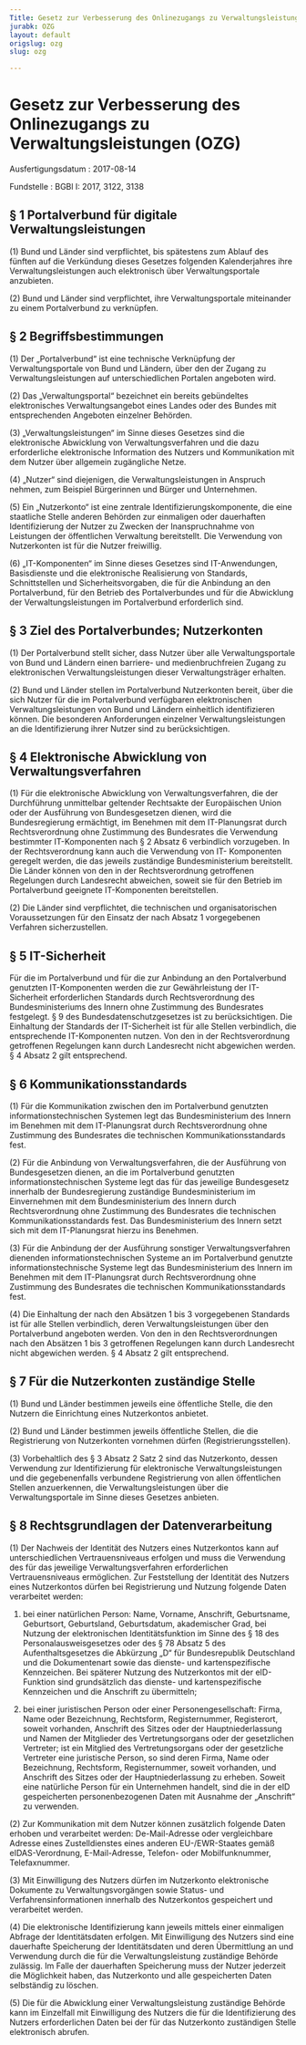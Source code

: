 ```yaml
---
Title: Gesetz zur Verbesserung des Onlinezugangs zu Verwaltungsleistungen
jurabk: OZG
layout: default
origslug: ozg
slug: ozg

---
```


# Gesetz zur Verbesserung des Onlinezugangs zu Verwaltungsleistungen (OZG)

Ausfertigungsdatum
:   2017-08-14

Fundstelle
:   BGBl I: 2017, 3122, 3138


## § 1 Portalverbund für digitale Verwaltungsleistungen

(1) Bund und Länder sind verpflichtet, bis spätestens zum Ablauf des
fünften auf die Verkündung dieses Gesetzes folgenden Kalenderjahres
ihre Verwaltungsleistungen auch elektronisch über Verwaltungsportale
anzubieten.

(2) Bund und Länder sind verpflichtet, ihre Verwaltungsportale
miteinander zu einem Portalverbund zu verknüpfen.


## § 2 Begriffsbestimmungen

(1) Der „Portalverbund“ ist eine technische Verknüpfung der
Verwaltungsportale von Bund und Ländern, über den der Zugang zu
Verwaltungsleistungen auf unterschiedlichen Portalen angeboten wird.

(2) Das „Verwaltungsportal“ bezeichnet ein bereits gebündeltes
elektronisches Verwaltungsangebot eines Landes oder des Bundes mit
entsprechenden Angeboten einzelner Behörden.

(3) „Verwaltungsleistungen“ im Sinne dieses Gesetzes sind die
elektronische Abwicklung von Verwaltungsverfahren und die dazu
erforderliche elektronische Information des Nutzers und Kommunikation
mit dem Nutzer über allgemein zugängliche Netze.

(4) „Nutzer“ sind diejenigen, die Verwaltungsleistungen in Anspruch
nehmen, zum Beispiel Bürgerinnen und Bürger und Unternehmen.

(5) Ein „Nutzerkonto“ ist eine zentrale Identifizierungskomponente,
die eine staatliche Stelle anderen Behörden zur einmaligen oder
dauerhaften Identifizierung der Nutzer zu Zwecken der Inanspruchnahme
von Leistungen der öffentlichen Verwaltung bereitstellt. Die
Verwendung von Nutzerkonten ist für die Nutzer freiwillig.

(6) „IT-Komponenten“ im Sinne dieses Gesetzes sind IT-Anwendungen,
Basisdienste und die elektronische Realisierung von Standards,
Schnittstellen und Sicherheitsvorgaben, die für die Anbindung an den
Portalverbund, für den Betrieb des Portalverbundes und für die
Abwicklung der Verwaltungsleistungen im Portalverbund erforderlich
sind.


## § 3 Ziel des Portalverbundes; Nutzerkonten

(1) Der Portalverbund stellt sicher, dass Nutzer über alle
Verwaltungsportale von Bund und Ländern einen barriere- und
medienbruchfreien Zugang zu elektronischen Verwaltungsleistungen
dieser Verwaltungsträger erhalten.

(2) Bund und Länder stellen im Portalverbund Nutzerkonten bereit, über
die sich Nutzer für die im Portalverbund verfügbaren elektronischen
Verwaltungsleistungen von Bund und Ländern einheitlich identifizieren
können. Die besonderen Anforderungen einzelner Verwaltungsleistungen
an die Identifizierung ihrer Nutzer sind zu berücksichtigen.


## § 4 Elektronische Abwicklung von Verwaltungsverfahren

(1) Für die elektronische Abwicklung von Verwaltungsverfahren, die der
Durchführung unmittelbar geltender Rechtsakte der Europäischen Union
oder der Ausführung von Bundesgesetzen dienen, wird die
Bundesregierung ermächtigt, im Benehmen mit dem
IT-Planungsrat durch Rechtsverordnung ohne Zustimmung des Bundesrates
die Verwendung bestimmter IT-Komponenten nach § 2 Absatz 6 verbindlich
vorzugeben. In der Rechtsverordnung kann auch die Verwendung von IT-
Komponenten geregelt werden, die das jeweils zuständige
Bundesministerium bereitstellt. Die Länder können von den in der
Rechtsverordnung getroffenen Regelungen durch Landesrecht abweichen,
soweit sie für den Betrieb im Portalverbund geeignete IT-Komponenten
bereitstellen.

(2) Die Länder sind verpflichtet, die technischen und
organisatorischen Voraussetzungen für den Einsatz der nach Absatz 1
vorgegebenen Verfahren sicherzustellen.


## § 5 IT-Sicherheit

Für die im Portalverbund und für die zur Anbindung an den
Portalverbund genutzten IT-Komponenten werden die zur Gewährleistung
der IT-Sicherheit erforderlichen Standards durch Rechtsverordnung des
Bundesministeriums des Innern ohne Zustimmung des Bundesrates
festgelegt. § 9 des Bundesdatenschutzgesetzes ist zu berücksichtigen.
Die Einhaltung der Standards der IT-Sicherheit ist für alle Stellen
verbindlich, die entsprechende IT-Komponenten nutzen. Von den in der
Rechtsverordnung getroffenen Regelungen kann durch Landesrecht nicht
abgewichen werden. § 4 Absatz 2 gilt entsprechend.


## § 6 Kommunikationsstandards

(1) Für die Kommunikation zwischen den im Portalverbund genutzten
informationstechnischen Systemen legt das Bundesministerium des Innern
im Benehmen mit dem IT-Planungsrat durch Rechtsverordnung ohne
Zustimmung des Bundesrates die technischen Kommunikationsstandards
fest.

(2) Für die Anbindung von Verwaltungsverfahren, die der Ausführung von
Bundesgesetzen dienen, an die im Portalverbund genutzten
informationstechnischen Systeme legt das für das jeweilige
Bundesgesetz innerhalb der Bundesregierung zuständige
Bundesministerium im Einvernehmen mit dem Bundesministerium des Innern
durch Rechtsverordnung ohne Zustimmung des Bundesrates die technischen
Kommunikationsstandards fest. Das Bundesministerium des Innern setzt
sich mit dem IT-Planungsrat hierzu ins Benehmen.

(3) Für die Anbindung der der Ausführung sonstiger
Verwaltungsverfahren dienenden informationstechnischen Systeme an im
Portalverbund genutzte informationstechnische Systeme legt das
Bundesministerium des Innern im Benehmen mit dem IT-Planungsrat durch
Rechtsverordnung ohne Zustimmung des Bundesrates die technischen
Kommunikationsstandards fest.

(4) Die Einhaltung der nach den Absätzen 1 bis 3 vorgegebenen
Standards ist für alle Stellen verbindlich, deren
Verwaltungsleistungen über den Portalverbund angeboten werden. Von den
in den Rechtsverordnungen nach den Absätzen 1 bis 3 getroffenen
Regelungen kann durch Landesrecht nicht abgewichen werden. § 4 Absatz
2 gilt entsprechend.


## § 7 Für die Nutzerkonten zuständige Stelle

(1) Bund und Länder bestimmen jeweils eine öffentliche Stelle, die den
Nutzern die Einrichtung eines Nutzerkontos anbietet.

(2) Bund und Länder bestimmen jeweils öffentliche Stellen, die die
Registrierung von Nutzerkonten vornehmen dürfen
(Registrierungsstellen).

(3) Vorbehaltlich des § 3 Absatz 2 Satz 2 sind das Nutzerkonto, dessen
Verwendung zur Identifizierung für elektronische Verwaltungsleistungen
und die gegebenenfalls verbundene Registrierung von allen öffentlichen
Stellen anzuerkennen, die Verwaltungsleistungen über die
Verwaltungsportale im Sinne dieses Gesetzes anbieten.


## § 8 Rechtsgrundlagen der Datenverarbeitung

(1) Der Nachweis der Identität des Nutzers eines Nutzerkontos kann auf
unterschiedlichen Vertrauensniveaus erfolgen und muss die Verwendung
des für das jeweilige Verwaltungsverfahren erforderlichen
Vertrauensniveaus ermöglichen. Zur Feststellung der Identität des
Nutzers eines Nutzerkontos dürfen bei Registrierung und Nutzung
folgende Daten verarbeitet werden:

1.  bei einer natürlichen Person: Name, Vorname, Anschrift, Geburtsname,
    Geburtsort, Geburtsland, Geburtsdatum, akademischer Grad, bei Nutzung
    der elektronischen Identitätsfunktion im Sinne des § 18 des
    Personalausweisgesetzes oder des § 78 Absatz 5 des Aufenthaltsgesetzes
    die Abkürzung „D“ für Bundesrepublik Deutschland und die Dokumentenart
    sowie das dienste- und kartenspezifische Kennzeichen. Bei späterer
    Nutzung des Nutzerkontos mit der eID-Funktion sind grundsätzlich das
    dienste- und kartenspezifische Kennzeichen und die Anschrift zu
    übermitteln;


2.  bei einer juristischen Person oder einer Personengesellschaft: Firma,
    Name oder Bezeichnung, Rechtsform, Registernummer, Registerort, soweit
    vorhanden, Anschrift des Sitzes oder der Hauptniederlassung und Namen
    der Mitglieder des Vertretungsorgans oder der gesetzlichen Vertreter;
    ist ein Mitglied des Vertretungsorgans oder der gesetzliche Vertreter
    eine juristische Person, so sind deren Firma, Name oder Bezeichnung,
    Rechtsform, Registernummer, soweit vorhanden, und Anschrift des Sitzes
    oder der Hauptniederlassung zu erheben. Soweit eine natürliche Person
    für ein Unternehmen handelt, sind die in der eID gespeicherten
    personenbezogenen Daten mit Ausnahme der „Anschrift“ zu verwenden.




(2) Zur Kommunikation mit dem Nutzer können zusätzlich folgende Daten
erhoben und verarbeitet werden: De-Mail-Adresse oder vergleichbare
Adresse eines Zustelldienstes eines anderen EU-/EWR-Staates gemäß
eIDAS-Verordnung, E-Mail-Adresse, Telefon- oder Mobilfunknummer,
Telefaxnummer.

(3) Mit Einwilligung des Nutzers dürfen im Nutzerkonto elektronische
Dokumente zu Verwaltungsvorgängen sowie Status- und
Verfahrensinformationen innerhalb des Nutzerkontos gespeichert und
verarbeitet werden.

(4) Die elektronische Identifizierung kann jeweils mittels einer
einmaligen Abfrage der Identitätsdaten erfolgen. Mit Einwilligung des
Nutzers sind eine dauerhafte Speicherung der Identitätsdaten und deren
Übermittlung an und Verwendung durch die für die Verwaltungsleistung
zuständige Behörde zulässig. Im Falle der dauerhaften Speicherung muss
der Nutzer jederzeit die Möglichkeit haben, das Nutzerkonto und alle
gespeicherten Daten selbständig zu löschen.

(5) Die für die Abwicklung einer Verwaltungsleistung zuständige
Behörde kann im Einzelfall mit Einwilligung des Nutzers die für die
Identifizierung des Nutzers erforderlichen Daten bei der für das
Nutzerkonto zuständigen Stelle elektronisch abrufen.

